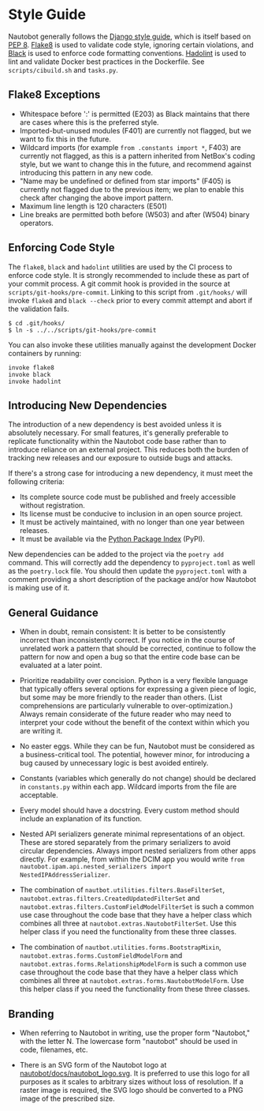 # Style Guide

Nautobot generally follows the [Django style guide](https://docs.djangoproject.com/en/stable/internals/contributing/writing-code/coding-style/), which is itself based on [PEP 8](https://www.python.org/dev/peps/pep-0008/). [Flake8](https://flake8.pycqa.org/) is used to validate code style, ignoring certain violations, and [Black](https://black.readthedocs.io/) is used to enforce code formatting conventions. [Hadolint](https://github.com/hadolint/hadolint) is used to lint and validate Docker best practices in the Dockerfile. See `scripts/cibuild.sh` and `tasks.py`.

## Flake8 Exceptions

* Whitespace before ':' is permitted (E203) as Black maintains that there are cases where this is the preferred style.
* Imported-but-unused modules (F401) are currently not flagged, but we want to fix this in the future.
* Wildcard imports (for example `from .constants import *`, F403) are currently not flagged, as this is a pattern inherited from NetBox's coding style, but we want to change this in the future, and recommend against introducing this pattern in any new code.
* "Name may be undefined or defined from star imports" (F405) is currently not flagged due to the previous item; we plan to
enable this check after changing the above import pattern.
* Maximum line length is 120 characters (E501)
* Line breaks are permitted both before (W503) and after (W504) binary operators.

## Enforcing Code Style

The `flake8`, `black` and `hadolint` utilities are used by the CI process to enforce code style. It is strongly recommended to include these as part of your commit process. A git commit hook is provided in the source at `scripts/git-hooks/pre-commit`. Linking to this script from `.git/hooks/` will invoke `flake8` and `black --check` prior to every commit attempt and abort if the validation fails.

```
$ cd .git/hooks/
$ ln -s ../../scripts/git-hooks/pre-commit
```

You can also invoke these utilities manually against the development Docker containers by running:

```
invoke flake8
invoke black
invoke hadolint
```

## Introducing New Dependencies

The introduction of a new dependency is best avoided unless it is absolutely necessary. For small features, it's generally preferable to replicate functionality within the Nautobot code base rather than to introduce reliance on an external project. This reduces both the burden of tracking new releases and our exposure to outside bugs and attacks.

If there's a strong case for introducing a new dependency, it must meet the following criteria:

* Its complete source code must be published and freely accessible without registration.
* Its license must be conducive to inclusion in an open source project.
* It must be actively maintained, with no longer than one year between releases.
* It must be available via the [Python Package Index](https://pypi.org/) (PyPI).

New dependencies can be added to the project via the `poetry add` command. This will correctly add the dependency to `pyproject.toml` as well as the `poetry.lock` file. You should then update the `pyproject.toml` with a comment providing a short description of the package and/or how Nautobot is making use of it.

## General Guidance

* When in doubt, remain consistent: It is better to be consistently incorrect than inconsistently correct. If you notice in the course of unrelated work a pattern that should be corrected, continue to follow the pattern for now and open a bug so that the entire code base can be evaluated at a later point.

* Prioritize readability over concision. Python is a very flexible language that typically offers several options for expressing a given piece of logic, but some may be more friendly to the reader than others. (List comprehensions are particularly vulnerable to over-optimization.) Always remain considerate of the future reader who may need to interpret your code without the benefit of the context within which you are writing it.

* No easter eggs. While they can be fun, Nautobot must be considered as a business-critical tool. The potential, however minor, for introducing a bug caused by unnecessary logic is best avoided entirely.

* Constants (variables which generally do not change) should be declared in `constants.py` within each app. Wildcard imports from the file are acceptable.

* Every model should have a docstring. Every custom method should include an explanation of its function.

* Nested API serializers generate minimal representations of an object. These are stored separately from the primary serializers to avoid circular dependencies. Always import nested serializers from other apps directly. For example, from within the DCIM app you would write `from nautobot.ipam.api.nested_serializers import NestedIPAddressSerializer`.

* The combination of `nautbot.utilities.filters.BaseFilterSet`, `nautobot.extras.filters.CreatedUpdatedFilterSet` and `nautobot.extras.filters.CustomFieldModelFilterSet` is such a common use case throughout the code base that they have a helper class which combines all three at `nautobot.extras.NautobotFilterSet`. Use this helper class if you need the functionality from these three classes.

* The combination of `nautbot.utilities.forms.BootstrapMixin`, `nautobot.extras.forms.CustomFieldModelForm` and `nautobot.extras.forms.RelationshipModelForm` is such a common use case throughout the code base that they have a helper class which combines all three at `nautobot.extras.forms.NautobotModelForm`. Use this helper class if you need the functionality from these three classes.

## Branding

* When referring to Nautobot in writing, use the proper form "Nautobot," with the letter N. The lowercase form "nautobot" should be used in code, filenames, etc.

* There is an SVG form of the Nautobot logo at [nautobot/docs/nautobot_logo.svg](../nautobot_logo.svg). It is preferred to use this logo for all purposes as it scales to arbitrary sizes without loss of resolution. If a raster image is required, the SVG logo should be converted to a PNG image of the prescribed size.
